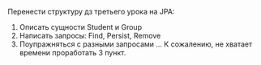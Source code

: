 Перенести структуру дз третьего урока на JPA:
1. Описать сущности Student и Group
2. Написать запросы: Find, Persist, Remove
3. Поупражняться с разными запросами ...
К сожалению, не хватает времени проработать 3 пункт.
